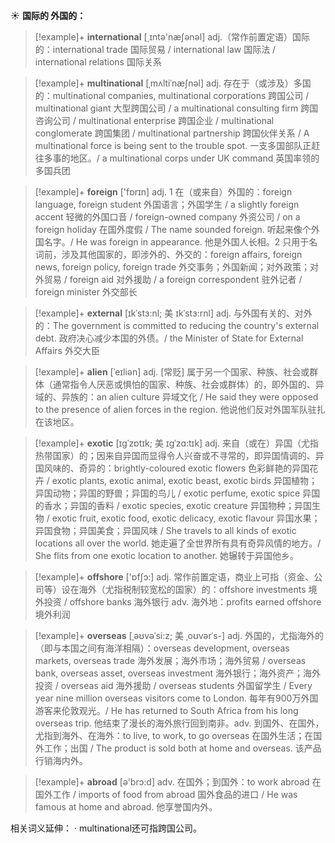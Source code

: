 ☀ <span class="category">**国际的 外国的：**</span>
>[!example]+ <span class="vocabulary">**international**</span> [͵ɪntə'næʃənəl] 
> <span class="definition">adj.（常作前置定语）国际的：</span>international trade 国际贸易 / international law 国际法 / international relations 国际关系
           
>[!example]+ <span class="vocabulary">**multinational**</span> [ˌmʌltiˈnæʃnəl]
> <span class="definition">adj. 存在于（或涉及）多国的：</span>multinational companies, multinational corporations 跨国公司 / multinational giant 大型跨国公司 / a multinational consulting firm 跨国咨询公司 / multinational enterprise 跨国企业 / multinational conglomerate 跨国集团 / multinational partnership 跨国伙伴关系 / A multinational force is being sent to the trouble spot. 一支多国部队正赶往多事的地区。/ a multinational corps under UK command 英国率领的多国兵团

>[!example]+ <span class="vocabulary">**foreign**</span> ['fɒrɪn] 
> <span class="definition">adj. 1 在（或来自）外国的：</span>foreign language, foreign student 外国语言；外国学生 / a slightly foreign accent 轻微的外国口音 / foreign-owned company 外资公司 / on a foreign holiday 在国外度假 / The name sounded foreign. 听起来像个外国名字。/ He was foreign in appearance. 他是外国人长相。<span class="definition">2 只用于名词前，涉及其他国家的，即涉外的、外交的：</span>foreign affairs, foreign news, foreign policy, foreign trade 外交事务；外国新闻；对外政策；对外贸易 / foreign aid 对外援助 / a foreign correspondent 驻外记者 / foreign minister 外交部长 
 
>[!example]+ <span class="vocabulary">**external**</span> [ɪkˈstɜ:nl; 美 ɪkˈstɜ:rnl]
> <span class="definition">adj. 与外国有关的、对外的：</span>The government is committed to reducing the country's external debt. 政府决心减少本国的外债。/ the Minister of State for External Affairs 外交大臣          

>[!example]+ <span class="vocabulary">**alien**</span> [ˈeɪliən]
> <span class="definition">adj. [常贬] 属于另一个国家、种族、社会或群体（通常指令人厌恶或惧怕的国家、种族、社会或群体）的，即外国的、异域的、异族的：</span>an alien culture 异域文化 / He said they were opposed to the presence of alien forces in the region. 他说他们反对外国军队驻扎在该地区。
           
>[!example]+ <span class="vocabulary">**exotic**</span> [ɪgˈzɒtɪk; 美 ɪgˈzɑ:tɪk]
> <span class="definition">adj. 来自（或在）异国（尤指热带国家）的；因来自异国而显得令人兴奋或不寻常的，即异国情调的、异国风味的、奇异的：</span>brightly-coloured exotic flowers 色彩鲜艳的异国花卉 / exotic plants, exotic animal, exotic beast, exotic birds 异国植物；异国动物；异国的野兽；异国的鸟儿 / exotic perfume, exotic spice 异国的香水；异国的香料 / exotic species, exotic creature 异国物种；异国生物 / exotic fruit, exotic food, exotic delicacy, exotic flavour 异国水果；异国食物；异国美食；异国风味 / She travels to all kinds of exotic locations all over the world. 她走遍了全世界所有具有奇异风情的地方。/ She flits from one exotic location to another. 她辗转于异国他乡。            

>[!example]+ <span class="vocabulary">**offshore**</span> ['ɒfʃɔ:] 
> <span class="definition">adj. 常作前置定语，商业上可指（资金、公司等）设在海外（尤指税制较宽松的国家）的：</span>offshore investments 境外投资 / offshore banks 海外银行 <span class="definition">adv. 海外地：</span>profits earned offshore 境外利润

>[!example]+ <span class="vocabulary">**overseas**</span> [ˌəʊvəˈsi:z; 美 ˌoʊvərˈs-]
> <span class="definition">adj. 外国的，尤指海外的（即与本国之间有海洋相隔）：</span>overseas development, overseas markets, overseas trade 海外发展；海外市场；海外贸易 / overseas bank, overseas asset, overseas investment 海外银行；海外资产；海外投资 / overseas aid 海外援助 / overseas students 外国留学生 / Every year nine million overseas visitors come to London. 每年有900万外国游客来伦敦观光。/ He has returned to South Africa from his long overseas trip. 他结束了漫长的海外旅行回到南非。<span class="definition">adv. 到国外、在国外，尤指到海外、在海外：</span>to live, to work, to go overseas 在国外生活；在国外工作；出国 / The product is sold both at home and overseas. 该产品行销海内外。

>[!example]+ <span class="vocabulary">**abroad**</span> [ə'brɔ:d] 
> <span class="definition">adv. 在国外；到国外：</span>to work abroad 在国外工作 / imports of food from abroad 国外食品的进口 / He was famous at home and abroad. 他享誉国内外。

相关词义延伸：
· multinational还可指跨国公司。

